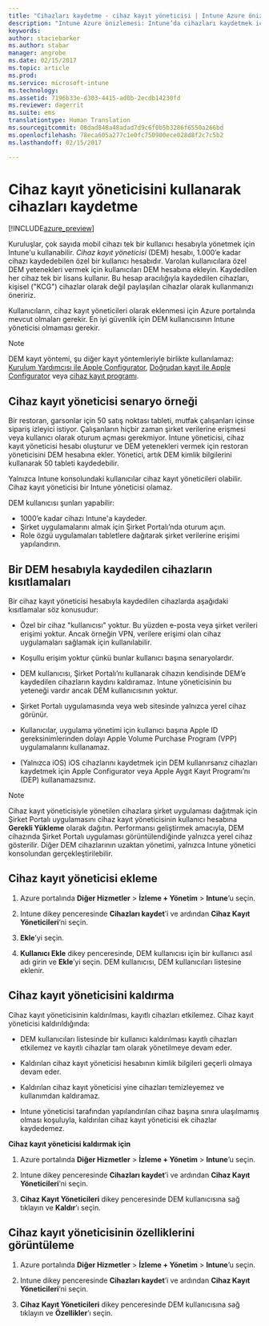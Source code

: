 ```yaml
---
title: "Cihazları kaydetme - cihaz kayıt yöneticisi | Intune Azure önizlemesi | Microsoft Docs"
description: "Intune Azure önizlemesi: Intune’da cihazları kaydetmek için cihaz kaydı yöneticisi hesabını kullanın. "
keywords: 
author: staciebarker
ms.author: stabar
manager: angrobe
ms.date: 02/15/2017
ms.topic: article
ms.prod: 
ms.service: microsoft-intune
ms.technology: 
ms.assetid: 7196b33e-d303-4415-ad0b-2ecdb14230fd
ms.reviewer: dagerrit
ms.suite: ems
translationtype: Human Translation
ms.sourcegitcommit: 08dad848a48adad7d9c6f0b5b3286f6550a266bd
ms.openlocfilehash: 78eca605a277c1e0fc750900ece028d8f2c7c5b2
ms.lasthandoff: 02/15/2017

---
```


# <a name="enroll-devices-using-device-enrollment-manager"></a>Cihaz kayıt yöneticisini kullanarak cihazları kaydetme

[!INCLUDE[azure_preview](../includes/azure_preview.md)]

Kuruluşlar, çok sayıda mobil cihazı tek bir kullanıcı hesabıyla yönetmek için Intune'u kullanabilir. *Cihaz kayıt yöneticisi* (DEM) hesabı, 1.000’e kadar cihazı kaydedebilen özel bir kullanıcı hesabıdır. Varolan kullanıcılara özel DEM yetenekleri vermek için kullanıcıları DEM hesabına ekleyin. Kaydedilen her cihaz tek bir lisans kullanır. Bu hesap aracılığıyla kaydedilen cihazları, kişisel ("KCG") cihazlar olarak değil paylaşılan cihazlar olarak kullanmanızı öneririz.  

Kullanıcıların, cihaz kayıt yöneticileri olarak eklenmesi için Azure portalında mevcut olmaları gerekir. En iyi güvenlik için DEM kullanıcısının Intune yöneticisi olmaması gerekir.

>[!NOTE]
>DEM kayıt yöntemi, şu diğer kayıt yöntemleriyle birlikte kullanılamaz: [Kurulum Yardımcısı ile Apple Configurator](enroll-ios-devices-with-apple-configurator-and-setup-assistant.md), [Doğrudan kayıt ile Apple Configurator](enroll-ios-devices-with-apple-configurator-and-direct-enrollment.md) veya [cihaz kayıt programı](enroll-ios-devices-using-device-enrollment-program.md). 

## <a name="example-of-a-device-enrollment-manager-scenario"></a>Cihaz kayıt yöneticisi senaryo örneği

Bir restoran, garsonlar için 50 satış noktası tableti, mutfak çalışanları içinse sipariş izleyici istiyor. Çalışanların hiçbir zaman şirket verilerine erişmesi veya kullanıcı olarak oturum açması gerekmiyor. Intune yöneticisi, cihaz kayıt yöneticisi hesabı oluşturur ve DEM yetenekleri vermek için restoran yöneticisini DEM hesabına ekler. Yönetici, artık DEM kimlik bilgilerini kullanarak 50 tableti kaydedebilir.

Yalnızca Intune konsolundaki kullanıcılar cihaz kayıt yöneticileri olabilir. Cihaz kayıt yöneticisi bir Intune yöneticisi olamaz.

DEM kullanıcısı şunları yapabilir:

-   1000’e kadar cihazı Intune'a kaydeder.
-   Şirket uygulamalarını almak için Şirket Portalı’nda oturum açın.
-   Role özgü uygulamaları tabletlere dağıtarak şirket verilerine erişimi yapılandırın.

## <a name="limitations-of-devices-that-are-enrolled-with-a-dem-account"></a>Bir DEM hesabıyla kaydedilen cihazların kısıtlamaları

Bir cihaz kayıt yöneticisi hesabıyla kaydedilen cihazlarda aşağıdaki kısıtlamalar söz konusudur:

  - Özel bir cihaz "kullanıcısı" yoktur. Bu yüzden e-posta veya şirket verileri erişimi yoktur. Ancak örneğin VPN, verilere erişimi olan cihaz uygulamaları sağlamak için kullanılabilir.

  - Koşullu erişim yoktur çünkü bunlar kullanıcı başına senaryolardır.

  - DEM kullanıcısı, Şirket Portalı’nı kullanarak cihazın kendisinde DEM’e kaydedilen cihazların kaydını kaldıramaz. Intune yöneticisinin bu yeteneği vardır ancak DEM kullanıcısının yoktur.

  - Şirket Portalı uygulamasında veya web sitesinde yalnızca yerel cihaz görünür.
 
  - Kullanıcılar, uygulama yönetimi için kullanıcı başına Apple ID gereksinimlerinden dolayı Apple Volume Purchase Program (VPP) uygulamalarını kullanamaz.
 
  - (Yalnızca iOS) iOS cihazlarını kaydetmek için DEM kullanırsanız cihazları kaydetmek için Apple Configurator veya Apple Aygıt Kayıt Programı’nı (DEP) kullanamazsınız.


> [!NOTE]
> Cihaz kayıt yöneticisiyle yönetilen cihazlara şirket uygulaması dağıtmak için Şirket Portalı uygulamasını cihaz kayıt yöneticisinin kullanıcı hesabına **Gerekli Yükleme** olarak dağıtın.
> Performansı geliştirmek amacıyla, DEM cihazında Şirket Portalı uygulaması görüntülendiğinde yalnızca yerel cihaz gösterilir. Diğer DEM cihazlarının uzaktan yönetimi, yalnızca Intune yönetici konsolundan gerçekleştirilebilir.


## <a name="add-a-device-enrollment-manager"></a>Cihaz kayıt yöneticisi ekleme

1.  Azure portalında **Diğer Hizmetler** > **İzleme + Yönetim** > **Intune**’u seçin.

2.  Intune dikey penceresinde **Cihazları kaydet**’i ve ardından **Cihaz Kayıt Yöneticileri**’ni seçin.

3.  **Ekle**’yi seçin.

4.  **Kullanıcı Ekle** dikey penceresinde, DEM kullanıcısı için bir kullanıcı asıl adı girin ve **Ekle**’yi seçin. DEM kullanıcısı, DEM kullanıcıları listesine eklenir.

## <a name="remove-a-device-enrollment-manager"></a>Cihaz kayıt yöneticisini kaldırma

Cihaz kayıt yöneticisinin kaldırılması, kayıtlı cihazları etkilemez. Cihaz kayıt yöneticisi kaldırıldığında:

-   DEM kullanıcıları listesinde bir kullanıcı kaldırılması kayıtlı cihazları etkilemez ve kayıtlı cihazlar tam olarak yönetilmeye devam eder.

-   Kaldırılan cihaz kayıt yöneticisi hesabının kimlik bilgileri geçerli olmaya devam eder.

-   Kaldırılan cihaz kayıt yöneticisi yine cihazları temizleyemez ve kullanımdan kaldıramaz.

-   Intune yöneticisi tarafından yapılandırılan cihaz başına sınıra ulaşılmamış olması koşuluyla, kaldırılan cihaz kayıt yöneticisi ek cihazlar kaydedemez.

**Cihaz kayıt yöneticisi kaldırmak için**

1. Azure portalında **Diğer Hizmetler** > **İzleme + Yönetim** > **Intune**’u seçin.

2. Intune dikey penceresinde **Cihazları kaydet**’i ve ardından **Cihaz Kayıt Yöneticileri**’ni seçin.

3. **Cihaz Kayıt Yöneticileri** dikey penceresinde DEM kullanıcısına sağ tıklayın ve **Kaldır**’ı seçin.

## <a name="view-the-properties-of-a-device-enrollment-manager"></a>Cihaz kayıt yöneticisinin özelliklerini görüntüleme

1. Azure portalında **Diğer Hizmetler** > **İzleme + Yönetim** > **Intune**’u seçin.

2. Intune dikey penceresinde **Cihazları kaydet**’i ve ardından **Cihaz Kayıt Yöneticileri**’ni seçin.

3. **Cihaz Kayıt Yöneticileri** dikey penceresinde DEM kullanıcısına sağ tıklayın ve **Özellikler**’ı seçin.


